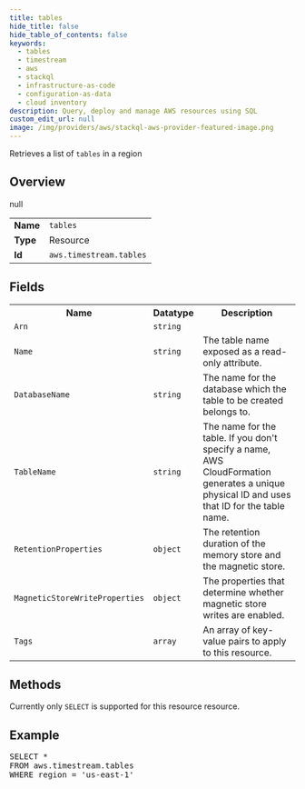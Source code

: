 ```yaml
---
title: tables
hide_title: false
hide_table_of_contents: false
keywords:
  - tables
  - timestream
  - aws
  - stackql
  - infrastructure-as-code
  - configuration-as-data
  - cloud inventory
description: Query, deploy and manage AWS resources using SQL
custom_edit_url: null
image: /img/providers/aws/stackql-aws-provider-featured-image.png
---
```

Retrieves a list of <code>tables</code> in a region

## Overview
<table><tbody>
<tr><td><b>Name</b></td><td><code>tables</code></td></tr>
<tr><td><b>Type</b></td><td>Resource</td></tr>
null
<tr><td><b>Id</b></td><td><code>aws.timestream.tables</code></td></tr>
</tbody></table>

## Fields
<table><tbody>
<tr><th>Name</th><th>Datatype</th><th>Description</th></tr>
<tr><td><code>Arn</code></td><td><code>string</code></td><td></td></tr>
<tr><td><code>Name</code></td><td><code>string</code></td><td>The table name exposed as a read-only attribute.</td></tr>
<tr><td><code>DatabaseName</code></td><td><code>string</code></td><td>The name for the database which the table to be created belongs to.</td></tr>
<tr><td><code>TableName</code></td><td><code>string</code></td><td>The name for the table. If you don't specify a name, AWS CloudFormation generates a unique physical ID and uses that ID for the table name.</td></tr>
<tr><td><code>RetentionProperties</code></td><td><code>object</code></td><td>The retention duration of the memory store and the magnetic store.</td></tr>
<tr><td><code>MagneticStoreWriteProperties</code></td><td><code>object</code></td><td>The properties that determine whether magnetic store writes are enabled.</td></tr>
<tr><td><code>Tags</code></td><td><code>array</code></td><td>An array of key-value pairs to apply to this resource.</td></tr>

</tbody></table>

## Methods
Currently only <code>SELECT</code> is supported for this resource resource.

## Example
<pre>
SELECT * 
FROM aws.timestream.tables
WHERE region = 'us-east-1'
</pre>
